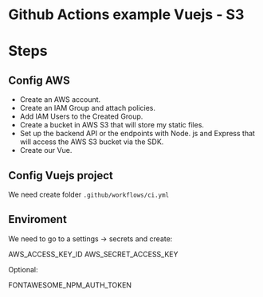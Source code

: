 # Github Actions example Vuejs - S3

# Steps

## Config AWS

- Create an AWS account.
- Create an IAM Group and attach policies.
- Add IAM Users to the Created Group.
- Create a bucket in AWS S3 that will store my static files.
- Set up the backend API or the endpoints with Node. js and Express that will access the AWS S3 bucket via the SDK.
- Create our Vue.

## Config Vuejs project

We need create folder `.github/workflows/ci.yml`

## Enviroment

We need to go to a settings -> secrets and create:

AWS_ACCESS_KEY_ID
AWS_SECRET_ACCESS_KEY

Optional:

FONTAWESOME_NPM_AUTH_TOKEN